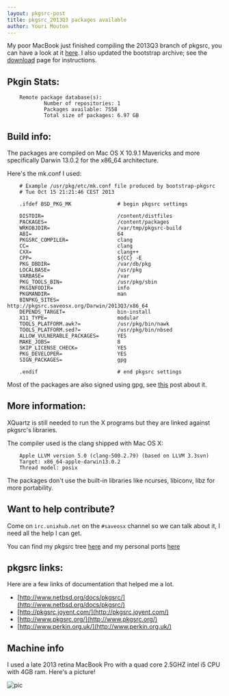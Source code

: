 ```yaml
---
layout: pkgsrc-post
title: pkgsrc_2013Q3 packages available
author: Youri Mouton
---
```



My poor MacBook just finished compiling the 2013Q3 branch of pkgsrc, you can have a look at it [here](http://pkgsrc.saveosx.org/Darwin/2013Q3/x86_64/). I also updated the bootstrap archive; see the [download](http://saveosx.org/download-and-install) page for instructions.


Pkgin Stats:
------

        Remote package database(s):
                Number of repositories: 1
                Packages available: 7558
                Total size of packages: 6.97 GB


Build info:
-----------

The packages are compiled on Mac OS X 10.9.1 Mavericks and more specifically Darwin 13.0.2 for the x86_64 architecture.

Here's the mk.conf I used:
        
        # Example /usr/pkg/etc/mk.conf file produced by bootstrap-pkgsrc
        # Tue Oct 15 21:21:46 CEST 2013
        
        .ifdef BSD_PKG_MK               # begin pkgsrc settings
        
        DISTDIR=                        /content/distfiles
        PACKAGES=                       /content/packages
        WRKOBJDIR=                      /var/tmp/pkgsrc-build
        ABI=                            64
        PKGSRC_COMPILER=                clang
        CC=                             clang
        CXX=                            clang++
        CPP=                            ${CC} -E
        PKG_DBDIR=                      /var/db/pkg
        LOCALBASE=                      /usr/pkg
        VARBASE=                        /var
        PKG_TOOLS_BIN=                  /usr/pkg/sbin
        PKGINFODIR=                     info
        PKGMANDIR=                      man
        BINPKG_SITES=                   http://pkgsrc.saveosx.org/Darwin/2013Q3/x86_64
        DEPENDS_TARGET=                 bin-install
        X11_TYPE=                       modular
        TOOLS_PLATFORM.awk?=	        /usr/pkg/bin/nawk
        TOOLS_PLATFORM.sed?=	        /usr/pkg/bin/nbsed
        ALLOW_VULNERABLE_PACKAGES=      YES
        MAKE_JOBS=                      8
        SKIP_LICENSE_CHECK=             YES
        PKG_DEVELOPER=                  YES
        SIGN_PACKAGES=                  gpg

        .endif                          # end pkgsrc settings

Most of the packages are also signed using gpg, see [this](http://saveosx.org/signed-packages/) post about it.

More information:
-----------------

XQuartz is still needed to run the X programs but they are linked against pkgsrc's libraries. 

The compiler used is the clang shipped with Mac OS X:

        Apple LLVM version 5.0 (clang-500.2.79) (based on LLVM 3.3svn)
        Target: x86_64-apple-darwin13.0.2
        Thread model: posix

The packages don't use the built-in libraries like ncurses, libiconv, libz for more portability.


Want to help contribute? 
----------------------------------------

Come on `irc.unixhub.net` on the `#saveosx` channel so we can talk about it, I need all the help I can get. 

You can find my pkgsrc tree [here](https://github.com/yrmt/pkgsrc) and my personal ports [here](https://github.com/yrmt/wip)

pkgsrc links:
-------------

Here are a few links of documentation that helped me a lot.

- [http://www.netbsd.org/docs/pkgsrc/](http://www.netbsd.org/docs/pkgsrc/)
- [http://pkgsrc.joyent.com/](http://pkgsrc.joyent.com/)
- [http://www.pkgsrc.org/](http://www.pkgsrc.org/)
- [http://www.perkin.org.uk/](http://www.perkin.org.uk/)


Machine info
------------

I used a late 2013 retina MacBook Pro with a quad core 2.5GHZ intel i5 CPU with 4GB ram. Here's a picture!

![pic](http://i.imgur.com/0psYyaj.jpg?1)
